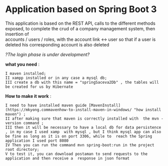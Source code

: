 
# Application based on Spring Boot 3

This application is based on the REST API, calls to the different methods exposed, 
to complete the crud of a company management system, then insertion of  
accounts / users / roles, with the account link <-> user so that if a user is deleted his corresponding account is also deleted 

*?The login phase is under development?* 

**what you need** : 

    I maven installed; 
    II xampp installed or in any case a mysql db; 
    III create a db with this name = "springSaceva2Db" , the tables will be created for us by Hibernate

**How to make it work** :

    I need to have installed maven guide [MavenInstall](https://mkyong.commavenhow-to-install-maven-in-windows/ "how install maven") ;  
    II after making sure that maven is correctly installed with  the mvn - version command ;  
    III then it will be necessary to have a local db for data persistence , in my case I used xamp  with mysql , but I think mysql app can also be fine as long as it is on port 3306, while to  reach the Spring application I used port 8080 
    IV Then you can run the command mvn spring-boot:run in the project root directory;  
    V to test it, you can download postaman to send requests to the application and then receive a  response in json format 
